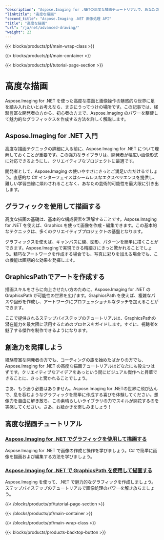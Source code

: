 ```yaml
---
"description": "Aspose.Imaging for .NETの高度な描画チュートリアルで、あなたの創造性を解き放ちましょう。C#で画像を簡単に作成・編集する方法を学びましょう。"
"linktitle": "高度な描画"
"second_title": "Aspose.Imaging .NET 画像処理 API"
"title": "高度な描画"
"url": "/ja/net/advanced-drawing/"
"weight": 23
---
```


{{< blocks/products/pf/main-wrap-class >}}

{{< blocks/products/pf/main-container >}}

{{< blocks/products/pf/tutorial-page-section >}}

# 高度な描画


Aspose.Imaging for .NET を使った高度な描画と画像操作の魅惑的な世界に足を踏み入れたいとお考えなら、まさにうってつけの場所です。この記事では、経験豊富な開発者の方から、初心者の方まで、Aspose.Imaging のパワーを駆使して魅力的なグラフィックスを作成する方法を詳しく解説します。

## Aspose.Imaging for .NET 入門

高度な描画テクニックの詳細に入る前に、Aspose.Imaging for .NET について理解しておくことが重要です。この強力なライブラリは、開発者が幅広い画像形式に対応できるようにし、クリエイティブなプロジェクトに最適です。

開発者として、Aspose.Imaging の使いやすさにきっとご満足いただけるでしょう。直感的な C# インターフェイスはシームレスなエクスペリエンスを提供し、難しい学習曲線に煩わされることなく、あなたの芸術的可能性を最大限に引き出します。

## グラフィックを使用して描画する

高度な描画の基礎は、基本的な構成要素を理解することです。Aspose.Imaging for .NET を使えば、Graphics を使って画像を作成・編集できます。この基本的なテクニックは、多くのクリエイティブプロジェクトの基盤となります。 

グラフィックスを使えば、キャンバスに線、図形、パターンを簡単に描くことができます。Aspose.Imagingで実現できる精細さにきっと驚かれることでしょう。精巧なアートワークを作成する場合でも、写真に彩りを加える場合でも、この機能は画期的な効果を発揮します。

## GraphicsPathでアートを作成する

描画スキルをさらに向上させたい方のために、Aspose.Imaging for .NET の GraphicsPath が可能性の世界を広げます。GraphicsPath を使えば、複雑なパスや図形を作成し、アートワークにプロフェッショナルなタッチを加えることができます。

ここで提供されるステップバイステップのチュートリアルは、GraphicsPathの潜在能力を最大限に活用するためのプロセスをガイドします。すぐに、視聴者を魅了する傑作を制作できるようになります。

## 創造力を発揮しよう

経験豊富な開発者の方でも、コーディングの旅を始めたばかりの方でも、Aspose.Imaging for .NET の高度な描画チュートリアルはどなたにも役立つはずです。クリエイティブなアイデアをあっという間にビジュアル傑作へと昇華できることに、きっと驚かれることでしょう。

さあ、もう迷う必要はありません。Aspose.Imaging for .NETの世界に飛び込んで、息を呑むようなグラフィックを簡単に作成する喜びを体験してください。想像力を自由に解き放ち、この素晴らしいライブラリの力でスキルが開花するのを実感してください。さあ、お絵かきを楽しみましょう！
## 高度な描画チュートリアル
### [Aspose.Imaging for .NET でグラフィックを使用して描画する](./draw-using-graphics/)
Aspose.Imaging for .NET で画像の作成と操作を学びましょう。C# で簡単に画像を描画および編集する方法を学びましょう。
### [Aspose.Imaging for .NET で GraphicsPath を使用して描画する](./draw-using-graphicspath/)
Aspose.Imaging を使って、.NET で魅力的なグラフィックを作成しましょう。ステップバイステップのチュートリアルで画像処理のパワーを解き放ちましょう。

{{< /blocks/products/pf/tutorial-page-section >}}

{{< /blocks/products/pf/main-container >}}

{{< /blocks/products/pf/main-wrap-class >}}

{{< blocks/products/products-backtop-button >}}